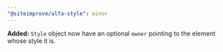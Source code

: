 ```yaml
---
"@siteimprove/alfa-style": minor
---
```


**Added:** `Style` object now have an optional `owner` pointing to the element whose style it is.
